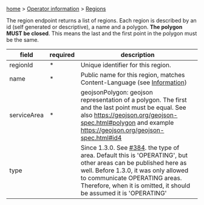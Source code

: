[home](https://github.com/TOMP-WG/TOMP-API/wiki/) > [Operator information](Operator-information.md) > [Regions](Regions.md) 

The region endpoint returns a list of regions. Each region is described by an id (self generated or descriptive), a name and a polygon. __The polygon MUST be closed__. This means the last and the first point in the polygon must be the same.

| field | required | description |
| ----- | -------- | ----------- | 
| regionId | * | Unique identifier for this region. |
| name | * | Public name for this region, matches Content-Language (see [Information](Information.md)) |
| serviceArea | * | geojsonPolygon: geojson representation of a polygon. The first and the last point must be equal. See also https://geojson.org/geojson-spec.html#polygon and example https://geojson.org/geojson-spec.html#id4 |
| type |  | Since 1.3.0. See [#384](https://github.com/TOMP-WG/TOMP-API/issues/384). the type of area. Default this is 'OPERATING', but other areas can be published here as well. Before 1.3.0, it was only allowed to communicate OPERATING areas. Therefore, when it is omitted, it should be assumed it is 'OPERATING'  |